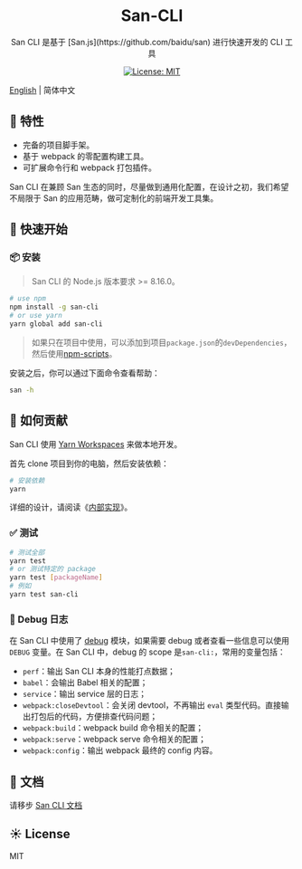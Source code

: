 <h1 align="center">San-CLI</h1>

<div align="center">
San CLI 是基于 [San.js](https://github.com/baidu/san) 进行快速开发的 CLI 工具

[![License: MIT](https://img.shields.io/badge/License-MIT-yellow.svg)](https://opensource.org/licenses/MIT)
</div>


[English](./README.md) | 简体中文

## 🎉 特性

- 完备的项目脚手架。
- 基于 webpack 的零配置构建工具。
- 可扩展命令行和 webpack 打包插件。

San CLI 在兼顾 San 生态的同时，尽量做到通用化配置，在设计之初，我们希望不局限于 San 的应用范畴，做可定制化的前端开发工具集。

## 🔨 快速开始

### 📦 安装

> San CLI 的 Node.js 版本要求 >= 8.16.0。

```bash
# use npm
npm install -g san-cli
# or use yarn
yarn global add san-cli
```

> 如果只在项目中使用，可以添加到项目`package.json`的`devDependencies`，然后使用[npm-scripts](https://docs.npmjs.com/misc/scripts)。

安装之后，你可以通过下面命令查看帮助：

```bash
san -h
```

## 🤝 如何贡献

San CLI 使用 [Yarn Workspaces](https://classic.yarnpkg.com/en/docs/workspaces/) 来做本地开发。

首先 clone 项目到你的电脑，然后安装依赖：

```bash
# 安装依赖
yarn
```

详细的设计，请阅读《[内部实现](./docs/architecture.md)》。

### ✅ 测试

```bash
# 测试全部
yarn test
# or 测试特定的 package
yarn test [packageName]
# 例如
yarn test san-cli
```

### 🐛 Debug 日志

在 San CLI 中使用了 [debug](https://npmjs.org/package/debug) 模块，如果需要 debug 或者查看一些信息可以使用 `DEBUG` 变量。在 San CLI 中，debug 的 scope 是`san-cli:`，常用的变量包括：

- `perf`：输出 San CLI 本身的性能打点数据；
- `babel`：会输出 Babel 相关的配置；
- `service`：输出 service 层的日志；
- `webpack:closeDevtool`：会关闭 devtool，不再输出 `eval` 类型代码。直接输出打包后的代码，方便排查代码问题；
- `webpack:build`：webpack build 命令相关的配置；
- `webpack:serve`：webpack serve 命令相关的配置；
- `webpack:config`：输出 webpack 最终的 config 内容。

## 📝 文档

请移步 [San CLI 文档](./docs/README.md)


## ☀️ License

MIT

